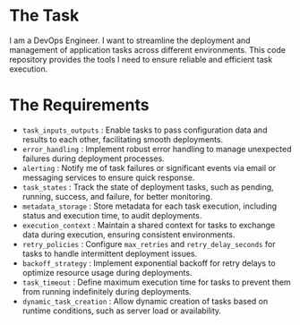 # The Task

I am a DevOps Engineer. I want to streamline the deployment and management of application tasks across different environments. This code repository provides the tools I need to ensure reliable and efficient task execution.

# The Requirements

* `task_inputs_outputs` : Enable tasks to pass configuration data and results to each other, facilitating smooth deployments.
* `error_handling` : Implement robust error handling to manage unexpected failures during deployment processes.
* `alerting` : Notify me of task failures or significant events via email or messaging services to ensure quick response.
* `task_states` : Track the state of deployment tasks, such as pending, running, success, and failure, for better monitoring.
* `metadata_storage` : Store metadata for each task execution, including status and execution time, to audit deployments.
* `execution_context` : Maintain a shared context for tasks to exchange data during execution, ensuring consistent environments.
* `retry_policies` : Configure `max_retries` and `retry_delay_seconds` for tasks to handle intermittent deployment issues.
* `backoff_strategy` : Implement exponential backoff for retry delays to optimize resource usage during deployments.
* `task_timeout` : Define maximum execution time for tasks to prevent them from running indefinitely during deployments.
* `dynamic_task_creation` : Allow dynamic creation of tasks based on runtime conditions, such as server load or availability.
